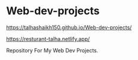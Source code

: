 # Web-dev-projects

https://talhashaikh150.github.io/Web-dev-projects/

https://resturant-talha.netlify.app/

Repository For My Web Dev Projects.
